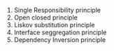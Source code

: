 
1. Single Responsibility principle
2. Open closed principle
3. Liskov substitution principle
4. Interface seggregation principle
5. Dependency Inversion principle
